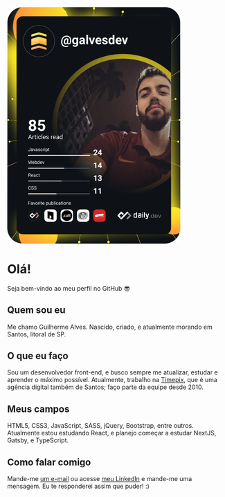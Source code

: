 <a href="https://app.daily.dev/DailyDevTips"><img src="https://github.com/guilhermealvesdev/guilhermealvesdev/blob/main/devcard.svg" width="400" /></a>

# Olá!

Seja bem-vindo ao meu perfil no GitHub 😎

## Quem sou eu

Me chamo Guilherme Alves. Nascido, criado, e atualmente morando em Santos, litoral de SP.

## O que eu faço
Sou um desenvolvedor front-end, e busco sempre me atualizar, estudar e aprender o máximo possível. Atualmente, trabalho na [Timepix](http://www.timepix.com.br/), que é uma agência digital também de Santos; faço parte da equipe desde 2010.

## Meus campos
HTML5, CSS3, JavaScript, SASS, jQuery, Bootstrap, entre outros.
Atualmente estou estudando React, e planejo começar a estudar NextJS, Gatsby, e TypeScript.

## Como falar comigo
Mande-me [um e-mail](mailto:guilherme.alves.formal@gmail.com) ou acesse [meu LinkedIn](http://linkedin.com.br/in/guilhermealvesdev) e mande-me uma mensagem. Eu te responderei assim que puder! :)

<!--
**guilhermealvesdev/guilhermealvesdev** is a ✨ _special_ ✨ repository because its `README.md` (this file) appears on your GitHub profile.

Here are some ideas to get you started:

- 🔭 I’m currently working on ...
- 🌱 I’m currently learning ...
- 👯 I’m looking to collaborate on ...
- 🤔 I’m looking for help with ...
- 💬 Ask me about ...
- 📫 How to reach me: ...
- 😄 Pronouns: ...
- ⚡ Fun fact: ...
-->
